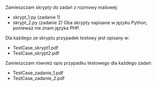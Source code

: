 
Zamieszczam skrypty do zadań z rozmowy mailowej:
 - skrypt_1.py (zadanie 1)
 - skrypt_2.py (zadanie 2)
Oba skrypty napisane w języku Python, ponieważ nie znam  języka PHP.
 
Dla każdego ze skryptu przypadek testowy jest opisany w:
- TestCase_skrypt1.pdf
- TestCase_skrypt2.pdf

Zamieszczam również opis przypadku testowego dla każdego zadań:
- TestCase_zadanie_1.pdf
- TestCase_zadanie_2.pdf


